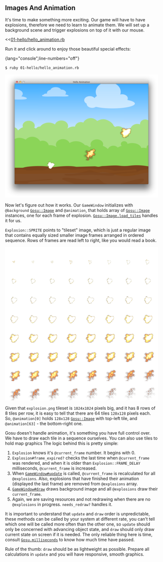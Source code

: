 ## Images And Animation

It's time to make something more exciting. Our game will have to have explosions, therefore we need
to learn to animate them. We will set up a background scene and trigger explosions on top of it
with our mouse.

<<[01-hello/hello_animation.rb](code/01-hello/hello_animation.rb)

Run it and click around to enjoy those beautiful special effects:

{lang="console",line-numbers="off"}
~~~~~~~~
$ ruby 01-hello/hello_animation.rb
~~~~~~~~

![Multiple explosions on screen](images/05-hello-animation.png)

Now let's figure out how it works. Our `GameWindow` initializes with `@background`
[`Gosu::Image`](http://www.libgosu.org/rdoc/Gosu/Image.html) and `@animation`, that holds array
of [`Gosu::Image`](http://www.libgosu.org/rdoc/Gosu/Image.html) instances, one for each frame of explosion.
[`Gosu::Image.load_tiles`](http://www.libgosu.org/rdoc/Gosu/Image.html#load_tiles-class_method)
handles it for us.

`Explosion::SPRITE` points to "tileset" image, which is just a regular image that contains equally
sized smaller image frames arranged in ordered sequence. Rows of frames are read left to right,
like you would read a book.

![Explosion tileset](images/06-tileset.png)

Given that `explosion.png` tileset is `1024x1024` pixels big, and it has 8 rows of 8 tiles per row,
it is easy to tell that there are 64 tiles `128x128` pixels each. So, `@animation[0]` holds
`128x128` [`Gosu::Image`](http://www.libgosu.org/rdoc/Gosu/Image.html) with top-left tile, and
`@animation[63]` - the bottom-right one.

Gosu doesn't handle animation, it's something you have full control over. We have to draw each tile
in a sequence ourselves. You can also use tiles to hold map graphics The logic behind this is pretty simple:

1. `Explosion` knows it's `@current_frame` number. It begins with 0.
2. `Explosion#frame_expired?` checks the last time when `@current_frame` was rendered, and when it
is older than `Explosion::FRAME_DELAY` milliseconds, `@current_frame` is increased.
3.  When [`GameWindow#update`](http://www.libgosu.org/rdoc/Gosu/Window.html#update-instance_method)
is called, `@current_frame` is recalculated for all `@explosions`. Also, explosions that have
finished their animation (displayed the last frame) are removed from `@explosions` array.
4. [`GameWindow#draw`](http://www.libgosu.org/rdoc/Gosu/Window.html#draw-instance_method) draws
background image and all `@explosions` draw their `current_frame`.
5. Again, we are saving resources and not redrawing when there are no `@explosions` in progress.
`needs_redraw?` handles it.

It is important to understand that `update` and `draw` order is unpredictable, these methods can be
called by your system at different rate, you can't tell which one will be called more often than
the other one, so `update` should only be concerned with advancing object state, and `draw` should
only draw current state on screen if it is needed. The only reliable thing here is time, consult
[`Gosu.milliseconds`](http://www.libgosu.org/rdoc/Gosu.html#milliseconds-class_method) to know how
much time have passed.

Rule of the thumb: `draw` should be as lightweight as possible. Prepare all calculations in
`update` and you will have responsive, smooth graphics.


